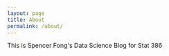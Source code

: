 ```yaml
---
layout: page
title: About
permalink: /about/
---
```


This is Spencer Fong's Data Science Blog for Stat 386


